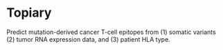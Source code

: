 # Topiary
Predict mutation-derived cancer T-cell epitopes from (1) somatic variants (2) tumor RNA expression data, and (3) patient HLA type.
